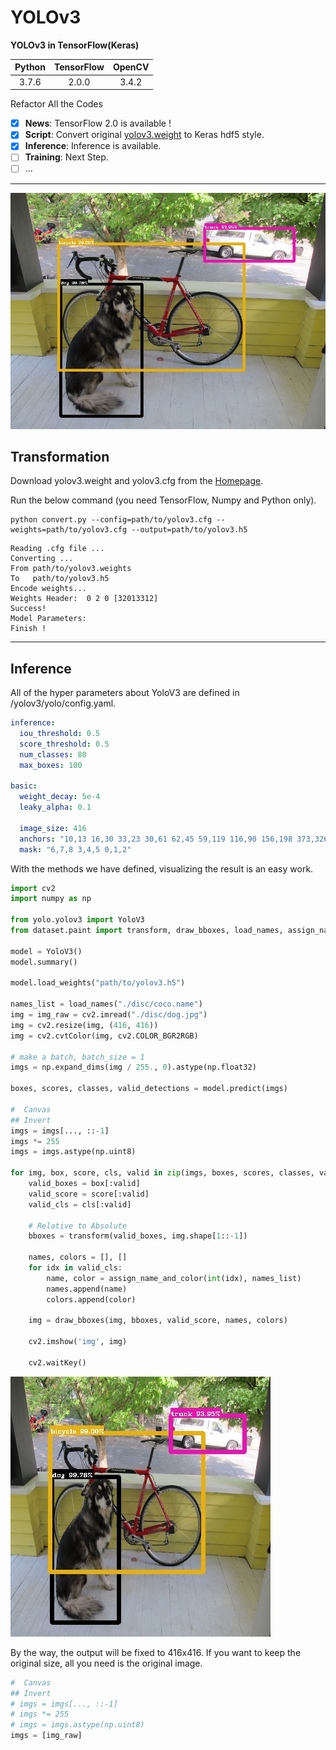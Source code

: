 # YOLOv3

**YOLOv3 in TensorFlow(Keras)**

| Python | TensorFlow | OpenCV |
| :----: | :--------: | :----: |
| 3.7.6  |   2.0.0    | 3.4.2  |

Refactor All the Codes
- [x] **News**: TensorFlow 2.0 is available !
- [x] **Script**: Convert original [yolov3.weight](https://pjreddie.com/media/files/yolov3.weights) to Keras hdf5 style.
- [x] **Inference**:  Inference is available. 
- [ ] **Training**: Next Step.
- [ ] ...

---

![dog](./disc/dog_detect_2.jpg)

## Transformation

Download yolov3.weight and yolov3.cfg from the [Homepage](https://pjreddie.com/darknet/yolo/).

Run the below command (you need TensorFlow, Numpy and Python only).

```shell
python convert.py --config=path/to/yolov3.cfg --weights=path/to/yolov3.cfg --output=path/to/yolov3.h5 
```

```shell
Reading .cfg file ...
Converting ...
From path/to/yolov3.weights
To   path/to/yolov3.h5
Encode weights...
Weights Header:  0 2 0 [32013312]
Success!
Model Parameters:
Finish !
```

---

## Inference

All of the hyper parameters about YoloV3 are defined in /yolov3/yolo/config.yaml.
```yaml
inference:
  iou_threshold: 0.5
  score_threshold: 0.5
  num_classes: 80
  max_boxes: 100

basic:
  weight_decay: 5e-4
  leaky_alpha: 0.1

  image_size: 416
  anchors: "10,13 16,30 33,23 30,61 62,45 59,119 116,90 156,198 373,326"
  mask: "6,7,8 3,4,5 0,1,2"
```

With the methods we have defined, visualizing the result is an easy work.

```python
import cv2
import numpy as np

from yolo.yolov3 import YoloV3
from dataset.paint import transform, draw_bboxes, load_names, assign_name_and_color

model = YoloV3()
model.summary()

model.load_weights("path/to/yolov3.h5")

names_list = load_names("./disc/coco.name")
img = img_raw = cv2.imread("./disc/dog.jpg")
img = cv2.resize(img, (416, 416))
img = cv2.cvtColor(img, cv2.COLOR_BGR2RGB)

# make a batch, batch_size = 1
imgs = np.expand_dims(img / 255., 0).astype(np.float32)

boxes, scores, classes, valid_detections = model.predict(imgs)

#  Canvas
## Invert
imgs = imgs[..., ::-1]
imgs *= 255
imgs = imgs.astype(np.uint8)

for img, box, score, cls, valid in zip(imgs, boxes, scores, classes, valid_detections):
    valid_boxes = box[:valid]
    valid_score = score[:valid]
    valid_cls = cls[:valid]

    # Relative to Absolute
    bboxes = transform(valid_boxes, img.shape[1::-1])

    names, colors = [], []
    for idx in valid_cls:
        name, color = assign_name_and_color(int(idx), names_list)
        names.append(name)
        colors.append(color)

    img = draw_bboxes(img, bboxes, valid_score, names, colors)

    cv2.imshow('img', img)

    cv2.waitKey()
```

![dog](./disc/dog_detect_1.jpg)

By the way, the output will be fixed to 416x416. If you want to keep the original size, all you need is the original image.

```python
#  Canvas
## Invert
# imgs = imgs[..., ::-1]
# imgs *= 255
# imgs = imgs.astype(np.uint8)
imgs = [img_raw]
```



